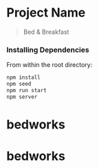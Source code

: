 # Project Name

> Bed & Breakfast

### Installing Dependencies

From within the root directory:

```sh
npm install 
npm seed
npm run start
npm server
```

# bedworks
# bedworks
